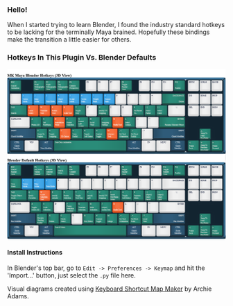### Hello!
When I started trying to learn Blender, I found the industry standard hotkeys to be lacking for the terminally Maya brained. Hopefully these bindings make the transition a little easier for others.

### Hotkeys In This Plugin Vs. Blender Defaults
![blender default hotkeys vs mine](docs/hotkey-map.png)

#### Install Instructions
In Blender's top bar, go to `Edit -> Preferences -> Keymap` and hit the 'Import...' button, just select the `.py` file here.

Visual diagrams created using [Keyboard Shortcut Map Maker](https://archie-adams.github.io/keyboard-shortcut-map-maker/) by Archie Adams.
